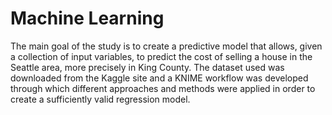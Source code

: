 # Machine Learning
The main goal of the study is to create a predictive model that allows, given a collection of input variables, to predict the cost of selling a house in the Seattle area, more precisely in King County. The dataset used was downloaded from the Kaggle site and a KNIME workflow was developed through which different approaches and methods were applied in order to create a sufficiently valid regression model.
